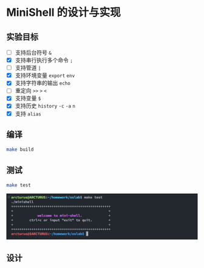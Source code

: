 # MiniShell 的设计与实现

## 实验目标

- [ ] 支持后台符号 `&`
- [x] 支持串行执行多个命令 `;`
- [ ] 支持管道 `|`
- [x] 支持环境变量 `export` `env`
- [x] 支持字符串的输出 `echo`
- [ ] 重定向 `>>` `>` `<`
- [x] 支持变量 `$`
- [x] 支持历史 `history` `-c` `-a` `n`
- [x] 支持 `alias`

## 编译

```bash
make build
```

## 测试

```bash
make test
```

![minishell](./assets/demo1.png)

## 设计

